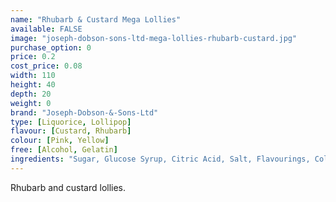 ```yaml
---
name: "Rhubarb & Custard Mega Lollies"
available: FALSE
image: "joseph-dobson-sons-ltd-mega-lollies-rhubarb-custard.jpg"
purchase_option: 0
price: 0.2
cost_price: 0.08
width: 110
height: 40
depth: 20
weight: 0
brand: "Joseph-Dobson-&-Sons-Ltd"
type: [Liquorice, Lollipop]
flavour: [Custard, Rhubarb]
colour: [Pink, Yellow]
free: [Alcohol, Gelatin]
ingredients: "Sugar, Glucose Syrup, Citric Acid, Salt, Flavourings, Colours: E-102, E-129. Contains Sulphites. "
---
```

Rhubarb and custard lollies.